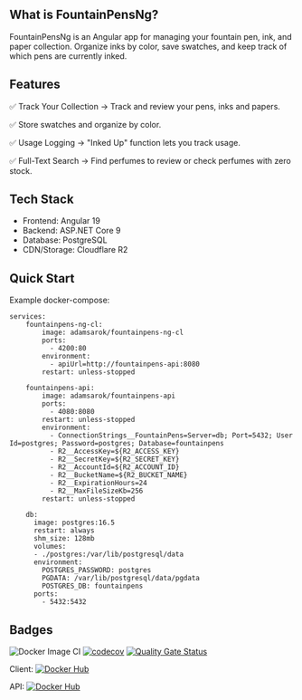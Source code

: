 ## What is FountainPensNg?

FountainPensNg is an Angular app for managing your fountain pen, ink, and paper collection. Organize inks by color, save swatches, and keep track of which pens are currently inked.

## Features

✅ Track Your Collection → Track and review your pens, inks and papers.

✅ Store swatches and organize by color.

✅ Usage Logging → "Inked Up" function lets you track usage.

✅ Full-Text Search → Find perfumes to review or check perfumes with zero stock.

## Tech Stack
- Frontend: Angular 19
- Backend: ASP.NET Core 9
- Database: PostgreSQL
- CDN/Storage: Cloudflare R2


## Quick Start
Example docker-compose:

```
services:
    fountainpens-ng-cl:
        image: adamsarok/fountainpens-ng-cl
        ports:
          - 4200:80
        environment:
          - apiUrl=http://fountainpens-api:8080
        restart: unless-stopped

    fountainpens-api:
        image: adamsarok/fountainpens-api
        ports:
          - 4080:8080
        restart: unless-stopped
        environment:
          - ConnectionStrings__FountainPens=Server=db; Port=5432; User Id=postgres; Password=postgres; Database=fountainpens
          - R2__AccessKey=${R2_ACCESS_KEY}
          - R2__SecretKey=${R2_SECRET_KEY}
          - R2__AccountId=${R2_ACCOUNT_ID}
          - R2__BucketName=${R2_BUCKET_NAME}
          - R2__ExpirationHours=24
          - R2__MaxFileSizeKb=256
        restart: unless-stopped

    db:
      image: postgres:16.5
      restart: always
      shm_size: 128mb
      volumes:
      - ./postgres:/var/lib/postgresql/data
      environment:
        POSTGRES_PASSWORD: postgres
        PGDATA: /var/lib/postgresql/data/pgdata
        POSTGRES_DB: fountainpens 
      ports:
        - 5432:5432

```

## Badges

![Docker Image CI](https://github.com/adamsarok/FountainPensNg/actions/workflows/docker-image.yml/badge.svg)
[![codecov](https://codecov.io/github/adamsarok/FountainPensNg/graph/badge.svg?token=4HATTWKM9V)](https://codecov.io/github/adamsarok/FountainPensNg)
[![Quality Gate Status](https://sonarcloud.io/api/project_badges/measure?project=adamsarok_FountainPensNg&metric=alert_status)](https://sonarcloud.io/summary/new_code?id=adamsarok_FountainPensNg)

Client: [![Docker Hub](https://img.shields.io/docker/pulls/adamsarok/fountainpens-ng-cl.svg)](https://hub.docker.com/r/adamsarok/fountainpens-ng-cl)

API: [![Docker Hub](https://img.shields.io/docker/pulls/adamsarok/fountainpens-api.svg)](https://hub.docker.com/r/adamsarok/fountainpens-api)